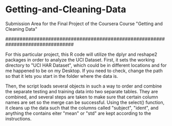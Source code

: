 # Getting-and-Cleaning-Data
Submission Area for the Final Project of the Coursera Course "Getting and Cleaning Data"

################################################################################

For this particular project, this R code will utilize the dplyr and reshape2 
packages in order to analyze the UCI Dataset. First, it sets the working 
directory to "UCI HAR Dataset", which could be in different locations and 
for me happened to be on my Desktop. If you need to check, change the path
so that it lets you start in the folder where the data is.

Then, the script loads several objects in such a way to order and combine the
separate testing and training data into two separate tables. They are combined,
and several steps are taken to make sure that certain column names are set so
the merge can be successful. Using the select() function, it cleans up the data
such that the columns called "subject", "ident", and anything the contains eiter
"mean" or "std" are kept according to the instructions.
